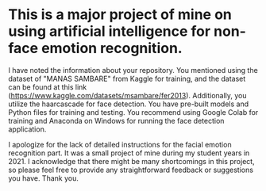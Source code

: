 # This is a major project of mine on using artificial intelligence for non-face emotion recognition.


I have noted the information about your repository. You mentioned using the dataset of "MANAS SAMBARE" from Kaggle for training, and the dataset can be found at this link (https://www.kaggle.com/datasets/msambare/fer2013). Additionally, you utilize the haarcascade for face detection. You have pre-built models and Python files for training and testing. You recommend using Google Colab for training and Anaconda on Windows for running the face detection application.

I apologize for the lack of detailed instructions for the facial emotion recognition part. It was a small project of mine during my student years in 2021. I acknowledge that there might be many shortcomings in this project, so please feel free to provide any straightforward feedback or suggestions you have. Thank you.
